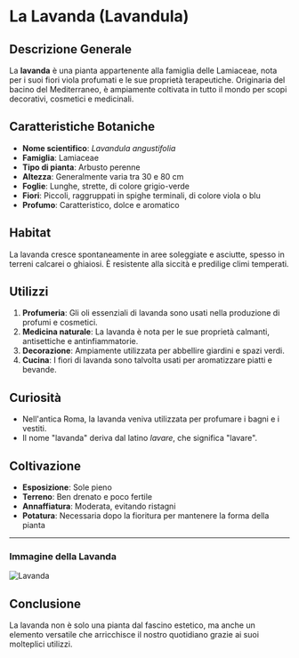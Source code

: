 # La Lavanda (Lavandula)

## Descrizione Generale
La **lavanda** è una pianta appartenente alla famiglia delle Lamiaceae, nota per i suoi fiori viola profumati e le sue proprietà terapeutiche. Originaria del bacino del Mediterraneo, è ampiamente coltivata in tutto il mondo per scopi decorativi, cosmetici e medicinali.

## Caratteristiche Botaniche
- **Nome scientifico**: *Lavandula angustifolia*
- **Famiglia**: Lamiaceae
- **Tipo di pianta**: Arbusto perenne
- **Altezza**: Generalmente varia tra 30 e 80 cm
- **Foglie**: Lunghe, strette, di colore grigio-verde
- **Fiori**: Piccoli, raggruppati in spighe terminali, di colore viola o blu
- **Profumo**: Caratteristico, dolce e aromatico

## Habitat
La lavanda cresce spontaneamente in aree soleggiate e asciutte, spesso in terreni calcarei o ghiaiosi. È resistente alla siccità e predilige climi temperati.

## Utilizzi
1. **Profumeria**: Gli oli essenziali di lavanda sono usati nella produzione di profumi e cosmetici.
2. **Medicina naturale**: La lavanda è nota per le sue proprietà calmanti, antisettiche e antinfiammatorie.
3. **Decorazione**: Ampiamente utilizzata per abbellire giardini e spazi verdi.
4. **Cucina**: I fiori di lavanda sono talvolta usati per aromatizzare piatti e bevande.

## Curiosità
- Nell'antica Roma, la lavanda veniva utilizzata per profumare i bagni e i vestiti.
- Il nome "lavanda" deriva dal latino *lavare*, che significa "lavare".

## Coltivazione
- **Esposizione**: Sole pieno
- **Terreno**: Ben drenato e poco fertile
- **Annaffiatura**: Moderata, evitando ristagni
- **Potatura**: Necessaria dopo la fioritura per mantenere la forma della pianta

---

### Immagine della Lavanda
![Lavanda](https://upload.wikimedia.org/wikipedia/commons/3/3b/Lavandula_angustifolia_%28flowering%29.jpg)

## Conclusione
La lavanda non è solo una pianta dal fascino estetico, ma anche un elemento versatile che arricchisce il nostro quotidiano grazie ai suoi molteplici utilizzi.


